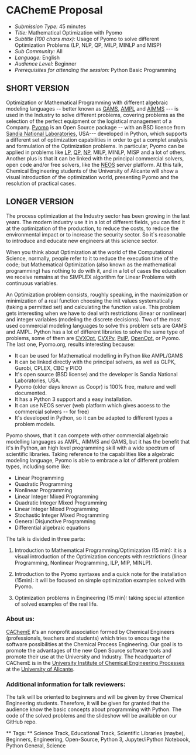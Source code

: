 # CAChemE Proposal

- *Submission Type:* 45 minutes
- *Title:* Mathematical Optimization with Pyomo
- *Subtitle (100 chars max):* Usage of Pyomo to solve different Optimization Problems (LP, NLP, QP, MILP, MINLP and MISP)
- *Sub Community:* All 
- *Language:* English
- *Audience Level:* Beginner
- *Prerequisites for attending the session:* Python Basic Programming


## SHORT VERSION 
Optimization or Mathematical Programming with different algebraic modeling languages -- better known as [GAMS](http://www.gams.com/), [AMPL](http://ampl.com/) and [AIMMS](http://www.aimms.com/) --- is used in the Industry to solve different problems, covering problems as the selection of the perfect equipment or the logistical management of a Company. [Pyomo](http://www.pyomo.org/) is an Open Source package -- with an BSD licence from [Sandia National Laboratories](http://www.sandia.gov/), USA--- developed in Python, which supports a different set of optimization capabilities in order to get a complet analysis and formulation of the Optimization problems. In particular, Pyomo can be applied in problems like [LP](https://en.wikipedia.org/wiki/Linear_programming), [QP](https://en.wikipedia.org/wiki/Quadratic_programming), [NP](https://en.wikipedia.org/wiki/Nonlinear_programming), MILP, MINLP, MISP and a lot of others. Another plus is that it can be linked with the principal commercial solvers, open code and/or free solvers, like the  [NEOS](http://www.neos-server.org/neos/) server platform. 
At this talk, Chemical Engineering students of the University of Alicante will show a visual introduction of the optimization world, presenting Pyomo and the resolution of practical cases.

## LONGER VERSION

The process optimization at the Industry sector has been growing in the last years. The modern industry use it in a lot of different fields, you can find it at the optimization of the production, to reduce the costs, to reduce the environmental impact or to increase the security sector. So it`s reasonable to introduce and educate new engineers at this science sector.  

When you think about Optimization at the world of the Computational Science, normally, people refer to it to reduce the execution time of the code; but Mathematical Optimization (also known as the mathematical programming) has nothing to do with it, and in a lot of cases the education we receive remains at the SIMPLEX algorithm for Linear Problems with continuous variables.  

An Optimization problem consists, roughly speaking, in the maximization or minimization of a real function choosing the init values systematically (taking a permitted set) and calculating the function value. This problem gets interesting when we have to deal with restrictions (linear or nonlinear) and integer variables (modeling the discrete decisions). Two of the most used commercial modeling languages to solve this problem sets are GAMS and AMPL. Python has a lot of different libraries to solve the same type of problems, some of them are [CVXOpt](http://cvxopt.org/), [CVXPy](http://www.cvxpy.org/en/latest/), [PulP](https://pythonhosted.org/PuLP/), [OpenOpt](http://openopt.org/Welcome), or Pyomo. The last one, Pyomo.org, results interesting because:
- It can be used for Mathematical modelling in Python like AMPL/GAMS
- It can be linked directly with the principal solvers, as well as GLPK, Gurobi, CPLEX, CBC y PICO
- It's open source (BSD license) and the developer is Sandia National Laboratories, USA.
- Pyomo (older days known as Coopr) is 100% free, mature and well documented.
- It has a Python 3  support and a easy installation.
- It can use NEOS server (web platform which gives access to the commercial solvers -- for free)
- It's developed in Python, so it can be adapted to different types a problem models.

Pyomo shows, that it can compete with other commercial algebraic modelling languages as AMPL, AIMMS and GAMS, but it has the benefit that it's in Python, an high level programming skill with a wide spectrum of scientific libraries. Taking reference to the capabilities like a algebraic modeling language, Pyomo is able to embrace a lot of different problem types, including some like: 

- Linear Programming
- Quadratic Programming
- Nonlinear Programming
- Linear Integer Mixed Programming
- Quadratic Integer Mixed Programming
- Linear Integer Mixed Programming
- Stochastic Integer Mixed Programming
- General Disjunctive Programming
- Differential algebraic equations 

The talk is divided in three parts:

1. Introduction to Mathematical Programming/Optimization (15 min): it is a visual introduction of the Optimization concepts with restrictions (linear Programming, Nonlinear Programming, ILP, MIP, MINLP). 

2. Introduction to the Pyomo syntaxes and a quick note for the installation (15min): 	it will be focused on simple optimization examples solved with Pyomo. 	
	
3. Optimization problems  in Engineering  (15 min): 	taking special attention of solved examples of the real life.

### About us:

[CAChemE](http://cacheme.org/) it's an nonprofit association formed by Chemical Engineers (professionals, teachers and students) which tries to encourage the software possibilities at the Chemical Process Engineering. Our goal is to promote the advantages of the new Open Source software tools and promote their use at the University and Industry. The headquarter of CAChemE is in the [University Institute of Chemical Engineering Processes](http://iipq.ua.es/) at the [University of Alicante](http://www.ua.es/).

### Additional information for talk reviewers:

The talk will be oriented to beginners and will be given by three Chemical Engineering students. Therefore,  it will be given for granted that the audience know the basic concepts about programming with Python. The code of the solved problems and the slideshow will be available on our GitHub repo.

** Tags: ** Science Track, Educational Track, Scientific Libraries (maybe), Beginners, Engineering, Open-Source, Python 3, Jupyter/iPython Notebook, Python General, Science
